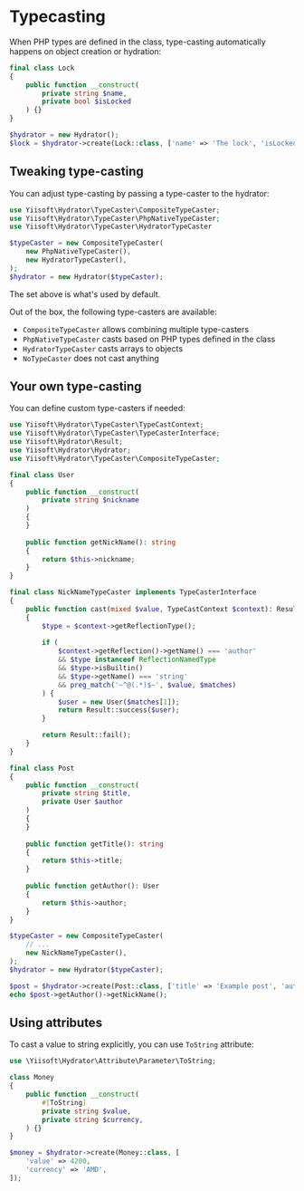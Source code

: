 # Typecasting

When PHP types are defined in the class, type-casting automatically happens on object creation or hydration:

```php
final class Lock
{
    public function __construct(
        private string $name,
        private bool $isLocked
    ) {}
}

$hydrator = new Hydrator();
$lock = $hydrator->create(Lock::class, ['name' => 'The lock', 'isLocked' => 1]);
```

## Tweaking type-casting

You can adjust type-casting by passing a type-caster to the hydrator:

```php
use Yiisoft\Hydrator\TypeCaster\CompositeTypeCaster;
use Yiisoft\Hydrator\TypeCaster\PhpNativeTypeCaster;
use Yiisoft\Hydrator\TypeCaster\HydratorTypeCaster

$typeCaster = new CompositeTypeCaster(
    new PhpNativeTypeCaster(),
    new HydratorTypeCaster(),
);
$hydrator = new Hydrator($typeCaster);
```

The set above is what's used by default.

Out of the box, the following type-casters are available:

- `CompositeTypeCaster` allows combining multiple type-casters
- `PhpNativeTypeCaster` casts based on PHP types defined in the class
- `HydratorTypeCaster` casts arrays to objects
- `NoTypeCaster` does not cast anything

## Your own type-casting

You can define custom type-casters if needed:

```php
use Yiisoft\Hydrator\TypeCaster\TypeCastContext;
use Yiisoft\Hydrator\TypeCaster\TypeCasterInterface;
use Yiisoft\Hydrator\Result;
use Yiisoft\Hydrator\Hydrator;
use Yiisoft\Hydrator\TypeCaster\CompositeTypeCaster;

final class User
{
    public function __construct(
        private string $nickname
    )
    {
    }
    
    public function getNickName(): string
    {
        return $this->nickname;
    }
}

final class NickNameTypeCaster implements TypeCasterInterface
{
    public function cast(mixed $value, TypeCastContext $context): Result
    {
        $type = $context->getReflectionType();
    
        if (
            $context->getReflection()->getName() === 'author'
            && $type instanceof ReflectionNamedType
            && $type->isBuiltin()
            && $type->getName() === 'string'
            && preg_match('~^@(.*)$~', $value, $matches)
        ) {            
            $user = new User($matches[1]);
            return Result::success($user);        
        }       

        return Result::fail();
    }
}

final class Post
{
    public function __construct(
        private string $title,
        private User $author
    )
    {    
    }
    
    public function getTitle(): string 
    {
        return $this->title;    
    }
    
    public function getAuthor(): User
    {
        return $this->author;
    }
}

$typeCaster = new CompositeTypeCaster(
    // ...
    new NickNameTypeCaster(),
);
$hydrator = new Hydrator($typeCaster);

$post = $hydrator->create(Post::class, ['title' => 'Example post', 'author' => '@samdark']);
echo $post->getAuthor()->getNickName();
```

## Using attributes

To cast a value to string explicitly, you can use `ToString` attribute:

```php
use \Yiisoft\Hydrator\Attribute\Parameter\ToString;

class Money
{
    public function __construct(
        #[ToString]
        private string $value,
        private string $currency,
    ) {}
}

$money = $hydrator->create(Money::class, [
    'value' => 4200,
    'currency' => 'AMD',
]);
```
